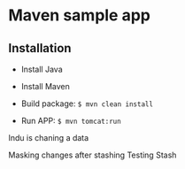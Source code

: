 # Maven sample app

## Installation

- Install Java
- Install Maven

- Build package: `$ mvn clean install`

- Run APP: `$ mvn tomcat:run`
  
Indu is chaning a data

Masking changes after stashing
Testing Stash


